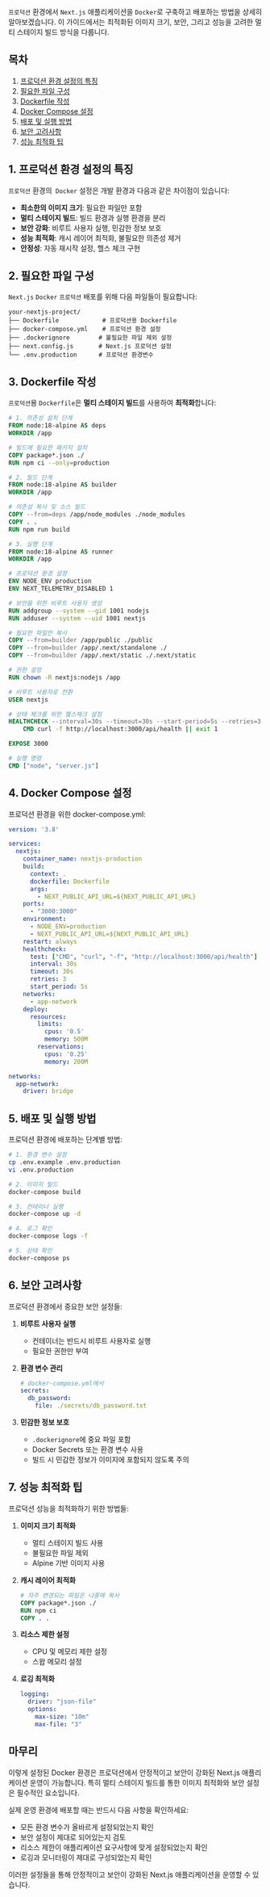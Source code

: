 `프로덕션` 환경에서 `Next.js` 애플리케이션을 `Docker`로 구축하고 배포하는 방법을 상세히 알아보겠습니다. 이 가이드에서는 최적화된 이미지 크기, 보안, 그리고 성능을 고려한 멀티 스테이지 빌드 방식을 다룹니다.

## 목차
1. [프로덕션 환경 설정의 특징](#1-프로덕션-환경-설정의-특징)
2. [필요한 파일 구성](#2-필요한-파일-구성)
3. [Dockerfile 작성](#3-dockerfile-작성)
4. [Docker Compose 설정](#4-docker-compose-설정)
5. [배포 및 실행 방법](#5-배포-및-실행-방법)
6. [보안 고려사항](#6-보안-고려사항)
7. [성능 최적화 팁](#7-성능-최적화-팁)

## 1. 프로덕션 환경 설정의 특징

`프로덕션` 환경의` Docker` 설정은 개발 환경과 다음과 같은 차이점이 있습니다:

- **최소한의 이미지 크기**: 필요한 파일만 포함
- **멀티 스테이지 빌드**: 빌드 환경과 실행 환경을 분리
- **보안 강화**: 비루트 사용자 실행, 민감한 정보 보호
- **성능 최적화**: 캐시 레이어 최적화, 불필요한 의존성 제거
- **안정성**: 자동 재시작 설정, 헬스 체크 구현

## 2. 필요한 파일 구성

`Next.js`  `Docker` `프로덕션` 배포를 위해 다음 파일들이 필요합니다:

```
your-nextjs-project/
├── Dockerfile            # 프로덕션용 Dockerfile
├── docker-compose.yml    # 프로덕션 환경 설정
├── .dockerignore        # 불필요한 파일 제외 설정
├── next.config.js       # Next.js 프로덕션 설정
└── .env.production      # 프로덕션 환경변수
```

## 3. Dockerfile 작성

`프로덕션`용 `Dockerfile`은 **멀티 스테이지 빌드**를 사용하여 **최적화**합니다:

```dockerfile
# 1. 의존성 설치 단계
FROM node:18-alpine AS deps
WORKDIR /app

# 빌드에 필요한 패키지 설치
COPY package*.json ./
RUN npm ci --only=production

# 2. 빌드 단계
FROM node:18-alpine AS builder
WORKDIR /app

# 의존성 복사 및 소스 빌드
COPY --from=deps /app/node_modules ./node_modules
COPY . .
RUN npm run build

# 3. 실행 단계
FROM node:18-alpine AS runner
WORKDIR /app

# 프로덕션 환경 설정
ENV NODE_ENV production
ENV NEXT_TELEMETRY_DISABLED 1

# 보안을 위한 비루트 사용자 생성
RUN addgroup --system --gid 1001 nodejs
RUN adduser --system --uid 1001 nextjs

# 필요한 파일만 복사
COPY --from=builder /app/public ./public
COPY --from=builder /app/.next/standalone ./
COPY --from=builder /app/.next/static ./.next/static

# 권한 설정
RUN chown -R nextjs:nodejs /app

# 비루트 사용자로 전환
USER nextjs

# 상태 체크를 위한 헬스체크 설정
HEALTHCHECK --interval=30s --timeout=30s --start-period=5s --retries=3 \
    CMD curl -f http://localhost:3000/api/health || exit 1

EXPOSE 3000

# 실행 명령
CMD ["node", "server.js"]
```

## 4. Docker Compose 설정

프로덕션 환경을 위한 docker-compose.yml:

```yaml
version: '3.8'

services:
  nextjs:
    container_name: nextjs-production
    build:
      context: .
      dockerfile: Dockerfile
      args:
        - NEXT_PUBLIC_API_URL=${NEXT_PUBLIC_API_URL}
    ports:
      - "3000:3000"
    environment:
      - NODE_ENV=production
      - NEXT_PUBLIC_API_URL=${NEXT_PUBLIC_API_URL}
    restart: always
    healthcheck:
      test: ["CMD", "curl", "-f", "http://localhost:3000/api/health"]
      interval: 30s
      timeout: 30s
      retries: 3
      start_period: 5s
    networks:
      - app-network
    deploy:
      resources:
        limits:
          cpus: '0.5'
          memory: 500M
        reservations:
          cpus: '0.25'
          memory: 200M

networks:
  app-network:
    driver: bridge
```

## 5. 배포 및 실행 방법

프로덕션 환경에 배포하는 단계별 방법:

```bash
# 1. 환경 변수 설정
cp .env.example .env.production
vi .env.production

# 2. 이미지 빌드
docker-compose build

# 3. 컨테이너 실행
docker-compose up -d

# 4. 로그 확인
docker-compose logs -f

# 5. 상태 확인
docker-compose ps
```

## 6. 보안 고려사항

프로덕션 환경에서 중요한 보안 설정들:

1. **비루트 사용자 실행**
   - 컨테이너는 반드시 비루트 사용자로 실행
   - 필요한 권한만 부여

2. **환경 변수 관리**
   ```yaml
   # docker-compose.yml에서
   secrets:
     db_password:
       file: ./secrets/db_password.txt
   ```

3. **민감한 정보 보호**
   - `.dockerignore`에 중요 파일 포함
   - Docker Secrets 또는 환경 변수 사용
   - 빌드 시 민감한 정보가 이미지에 포함되지 않도록 주의

## 7. 성능 최적화 팁

프로덕션 성능을 최적화하기 위한 방법들:

1. **이미지 크기 최적화**
   - 멀티 스테이지 빌드 사용
   - 불필요한 파일 제외
   - Alpine 기반 이미지 사용

2. **캐시 레이어 최적화**
   ```dockerfile
   # 자주 변경되는 파일은 나중에 복사
   COPY package*.json ./
   RUN npm ci
   COPY . .
   ```

3. **리소스 제한 설정**
   - CPU 및 메모리 제한 설정
   - 스왑 메모리 설정

4. **로깅 최적화**
   ```yaml
   logging:
     driver: "json-file"
     options:
       max-size: "10m"
       max-file: "3"
   ```

## 마무리

이렇게 설정된 Docker 환경은 프로덕션에서 안정적이고 보안이 강화된 Next.js 애플리케이션 운영이 가능합니다. 특히 멀티 스테이지 빌드를 통한 이미지 최적화와 보안 설정은 필수적인 요소입니다.

실제 운영 환경에 배포할 때는 반드시 다음 사항을 확인하세요:
- 모든 환경 변수가 올바르게 설정되었는지 확인
- 보안 설정이 제대로 되어있는지 검토
- 리소스 제한이 애플리케이션 요구사항에 맞게 설정되었는지 확인
- 로깅과 모니터링이 제대로 구성되었는지 확인

이러한 설정들을 통해 안정적이고 보안이 강화된 Next.js 애플리케이션을 운영할 수 있습니다.